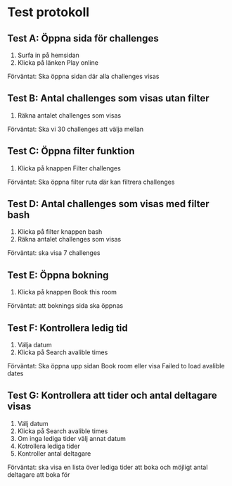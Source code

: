  # Test protokoll

 ## Test A: Öppna sida för challenges
 1. Surfa in på hemsidan
 2. Klicka på länken Play online

 Förväntat: Ska öppna sidan där alla challenges visas

## Test B: Antal challenges som visas utan filter
1. Räkna antalet challenges som visas

Förväntat: Ska vi 30 challenges att välja mellan 

 ## Test C:  Öppna filter funktion
 1. Klicka på knappen Filter challenges

 Förväntat: Ska öppna filter ruta där kan filtrera challenges

 ## Test D: Antal challenges som visas med filter bash
1. Klicka på filter knappen bash
2. Räkna antalet challenges som visas

Förväntat: ska visa 7 challenges 

## Test E: Öppna bokning
1. Klicka på knappen Book this room

Förväntat: att boknings sida ska öppnas

## Test F: Kontrollera ledig tid
1. Välja datum 
2. Klicka på Search avalible times

Förväntat: Ska öppna upp sidan Book room eller visa Failed to load avalible dates

## Test G: Kontrollera att tider och antal deltagare visas
1. Välj datum 
2. Klicka på Search avalible times
3. Om inga lediga tider välj annat datum
5. Kotrollera lediga tider
6. Kontroller antal deltagare

Förväntat: ska visa en lista över lediga tider att boka och möjligt antal deltagare att boka för 
